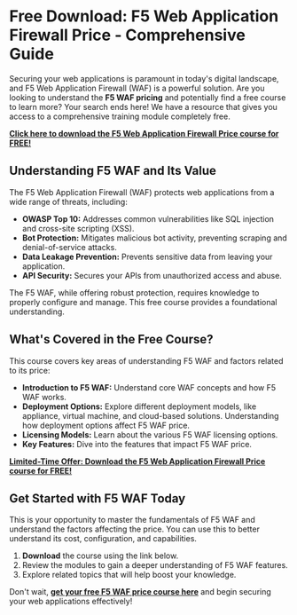 # Free Download: F5 Web Application Firewall Price - Comprehensive Guide

Securing your web applications is paramount in today's digital landscape, and F5 Web Application Firewall (WAF) is a powerful solution. Are you looking to understand the **F5 WAF pricing** and potentially find a free course to learn more? Your search ends here! We have a resource that gives you access to a comprehensive training module completely free.

[**Click here to download the F5 Web Application Firewall Price course for FREE!**](https://udemywork.com/f5-web-application-firewall-price)

## Understanding F5 WAF and Its Value

The F5 Web Application Firewall (WAF) protects web applications from a wide range of threats, including:

*   **OWASP Top 10:** Addresses common vulnerabilities like SQL injection and cross-site scripting (XSS).
*   **Bot Protection:** Mitigates malicious bot activity, preventing scraping and denial-of-service attacks.
*   **Data Leakage Prevention:** Prevents sensitive data from leaving your application.
*   **API Security:** Secures your APIs from unauthorized access and abuse.

The F5 WAF, while offering robust protection, requires knowledge to properly configure and manage. This free course provides a foundational understanding.

## What's Covered in the Free Course?

This course covers key areas of understanding F5 WAF and factors related to its price:

*   **Introduction to F5 WAF:** Understand core WAF concepts and how F5 WAF works.
*   **Deployment Options:** Explore different deployment models, like appliance, virtual machine, and cloud-based solutions. Understanding how deployment options affect F5 WAF price.
*   **Licensing Models:** Learn about the various F5 WAF licensing options.
*   **Key Features:** Dive into the features that impact F5 WAF price.

[**Limited-Time Offer: Download the F5 Web Application Firewall Price course for FREE!**](https://udemywork.com/f5-web-application-firewall-price)

## Get Started with F5 WAF Today

This is your opportunity to master the fundamentals of F5 WAF and understand the factors affecting the price. You can use this to better understand its cost, configuration, and capabilities.

1.  **Download** the course using the link below.
2.  Review the modules to gain a deeper understanding of F5 WAF features.
3. Explore related topics that will help boost your knowledge.

Don't wait, **[get your free F5 WAF price course here](https://udemywork.com/f5-web-application-firewall-price)** and begin securing your web applications effectively!
